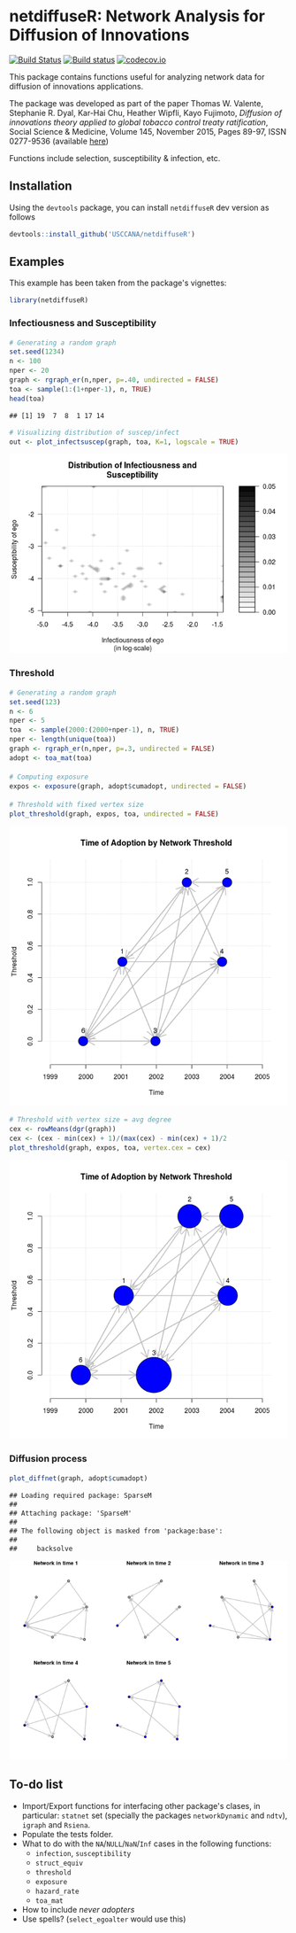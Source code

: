 netdiffuseR: Network Analysis for Diffusion of Innovations
==========================================================

[![Build Status](https://travis-ci.org/USCCANA/netdiffuseR.svg?branch=master)](https://travis-ci.org/USCCANA/netdiffuseR) [![Build status](https://ci.appveyor.com/api/projects/status/6u48wgl1lqak2jum?svg=true)](https://ci.appveyor.com/project/gvegayon/netdiffuser) [![codecov.io](https://codecov.io/github/USCCANA/netdiffuseR/coverage.svg?branch=master)](https://codecov.io/github/USCCANA/netdiffuseR?branch=master)

This package contains functions useful for analyzing network data for diffusion of innovations applications.

The package was developed as part of the paper Thomas W. Valente, Stephanie R. Dyal, Kar-Hai Chu, Heather Wipfli, Kayo Fujimoto, *Diffusion of innovations theory applied to global tobacco control treaty ratification*, Social Science & Medicine, Volume 145, November 2015, Pages 89-97, ISSN 0277-9536 (available [here](http://www.sciencedirect.com/science/article/pii/S027795361530143X))

Functions include selection, susceptibility & infection, etc.

Installation
------------

Using the `devtools` package, you can install `netdiffuseR` dev version as follows

``` r
devtools::install_github('USCCANA/netdiffuseR')
```

Examples
--------

This example has been taken from the package's vignettes:

``` r
library(netdiffuseR)
```

### Infectiousness and Susceptibility

``` r
# Generating a random graph
set.seed(1234)
n <- 100
nper <- 20
graph <- rgraph_er(n,nper, p=.40, undirected = FALSE)
toa <- sample(1:(1+nper-1), n, TRUE)
head(toa)
```

    ## [1] 19  7  8  1 17 14

``` r
# Visualizing distribution of suscep/infect
out <- plot_infectsuscep(graph, toa, K=1, logscale = TRUE)
```

![](README_files/figure-markdown_github/plot_infectsuscept-1.png)

### Threshold

``` r
# Generating a random graph
set.seed(123)
n <- 6
nper <- 5
toa  <- sample(2000:(2000+nper-1), n, TRUE)
nper <- length(unique(toa))
graph <- rgraph_er(n,nper, p=.3, undirected = FALSE)
adopt <- toa_mat(toa)

# Computing exposure
expos <- exposure(graph, adopt$cumadopt, undirected = FALSE)

# Threshold with fixed vertex size
plot_threshold(graph, expos, toa, undirected = FALSE)
```

![](README_files/figure-markdown_github/plot_threshold-1.png)

``` r
# Threshold with vertex size = avg degree
cex <- rowMeans(dgr(graph))
cex <- (cex - min(cex) + 1)/(max(cex) - min(cex) + 1)/2
plot_threshold(graph, expos, toa, vertex.cex = cex)
```

![](README_files/figure-markdown_github/plot_threshold-2.png)

### Diffusion process

``` r
plot_diffnet(graph, adopt$cumadopt)
```

    ## Loading required package: SparseM
    ## 
    ## Attaching package: 'SparseM'
    ## 
    ## The following object is masked from 'package:base':
    ## 
    ##     backsolve

![](README_files/figure-markdown_github/plot_diffnet-1.png)

To-do list
----------

-   Import/Export functions for interfacing other package's clases, in particular: `statnet` set (specially the packages `networkDynamic` and `ndtv`), `igraph` and `Rsiena`.
-   Populate the tests folder.
-   What to do with the `NA`/`NULL`/`NaN`/`Inf` cases in the following functions:
    -   `infection`, `susceptibility`
    -   `struct_equiv`
    -   `threshold`
    -   `exposure`
    -   `hazard_rate`
    -   `toa_mat`
-   How to include *never adopters*
-   Use spells? (`select_egoalter` would use this)
